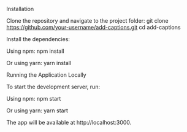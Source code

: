 <!-- Add-Captions is a React application that allows users to add captions to videos. It utilizes the react-player library for video playback. -->

Installation

Clone the repository and navigate to the project folder:
git clone https://github.com/your-username/add-captions.git
cd add-captions

Install the dependencies:

Using npm: npm install

Or using yarn: yarn install

Running the Application Locally

To start the development server, run:

Using npm: npm start

Or using yarn: yarn start

The app will be available at http://localhost:3000.